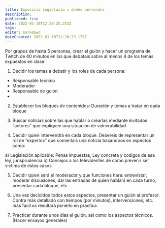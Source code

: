 ```yaml
---
title: Exposicio Legislacio i dades personals
description: 
published: true
date: 2022-01-10T12:20:25.253Z
tags: 
editor: markdown
dateCreated: 2022-01-10T12:20:23.173Z
---
```


Por grupos de hasta 5 personas, crear el guión y hacer un programa de Twitch de 40 minutos en los que debatais sobre al menos 4 de los temas expuestos en clase.

1. Decidir los temas a debatir y los roles de cada persona:

- Responsable tecnico
- Moderador
- Responsable de guión
- 
2. Establecer los bloques de contenidos: Duración y temas a tratar en cada bloque

3. Buscar noticias sobre las que hablar o crearlas mediante invitados “actores” que expliquen una situación de vulnerabilidad

4. Decidir quien intervendrá en cada bloque. Debereis de representar un rol de “expertos” que comentais una noticia basandoos en aspectos como:

 a) Legislación aplicable: Penas impuestas, Ley concreta y codigos de esa ley, jurisprudencia
 b) Consejos a los televidentes de cómo prevenir ser victima de estos casos
 
5. Decidir quien será el moderador y que funciones hara: entrevistar, moderar discusiones, dar las entradas de quien hablará en cada turno, presentar cada bloque, etc

6. Una vez decididos todos estos aspectos, presentar un guión al profesor. Contra más detallado con tiempos (por minutos), intervenciones, etc. más facil os resultará ponerlo en práctica

7. Practicar durante unos dias el guión, así como los aspectos técnicos. (Hacer ensayos generales)